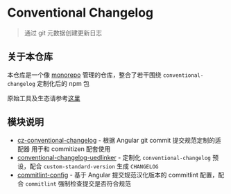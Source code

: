 # Conventional Changelog

> 通过 git 元数据创建更新日志

## 关于本仓库

本仓库是一个像 [monorepo](https://github.com/babel/babel/blob/master/doc/design/monorepo.md) 管理的仓库，整合了若干围绕 `conventional-changelog` 定制化后的 npm 包

原始工具及生态请参考[这里](https://github.com/conventional-changelog/conventional-changelog)


## 模块说明

- [cz-conventional-changelog](https://github.com/uedlinker/conventional-changelog/tree/master/packages/cz-conventional-changelog) - 根据 Angular git commit 提交规范定制的适配器 用于和 commitizen 配套使用
- [conventional-changelog-uedlinker](https://github.com/uedlinker/conventional-changelog/tree/master/packages/conventional-changelog-uedlinker) - 定制化 `conventional-changelog` 预设，配合 `custom-standard-version` 生成 `CHANGELOG`
- [commitlint-config](https://github.com/uedlinker/conventional-changelog/tree/master/packages/commitlint-config) - 基于 Angular 提交规范汉化版本的 commitlint 配置，配合 `commitlint` 强制检查提交是否符合规范
